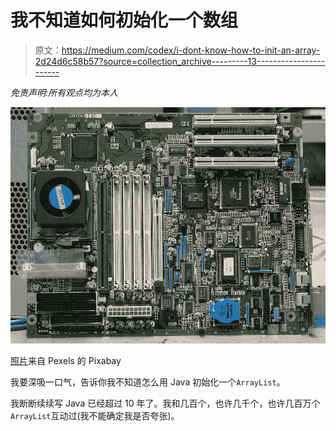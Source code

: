 # 我不知道如何初始化一个数组

> 原文：<https://medium.com/codex/i-dont-know-how-to-init-an-array-2d24d6c58b57?source=collection_archive---------13----------------------->

*免责声明:所有观点均为本人*

![](img/0a4fb86562eb3fcee754eda23fb0ebd9.png)

[照片](https://www.pexels.com/photo/green-motherboard-163140/)来自 Pexels 的 Pixabay

我要深吸一口气，告诉你我不知道怎么用 Java 初始化一个`ArrayList`。

我断断续续写 Java 已经超过 10 年了。我和几百个，也许几千个，也许几百万个`ArrayList`互动过(我不能确定我是否夸张)。